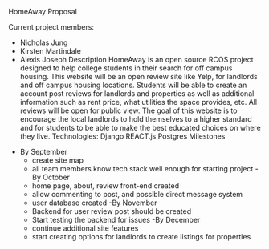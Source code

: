 HomeAway Proposal


Current project members:
* Nicholas Jung
* Kirsten Martindale
* Alexis Joseph
Description
HomeAway is an open source RCOS project designed to help college students in their search for off campus housing. This website will be an open review site like Yelp, for landlords and off campus housing locations. Students will be able to create an account post reviews for landlords and properties as well as additional information such as rent price, what utilities the space provides, etc. All reviews will be open for public view. The goal of this website is to encourage the local landlords to hold themselves to a higher standard and for students to be able to make the best educated choices on where they live.
Technologies:
Django
REACT.js
Postgres
Milestones
- By September
  - create site map
  - all team members know tech stack well enough for starting project
-By October
  - home page, about, review front-end created
  - allow commenting to post, and possible direct message system
  - user database created
-By November
  - Backend for user review post should be created
  - Start testing the backend for issues
-By December
  - continue additional site features
  - start creating options for landlords to create listings for properties
